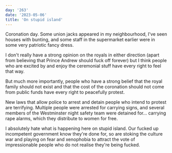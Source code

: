 ```yaml
---
day: '263'
date: '2023-05-06'
title: 'On stupid island'
---
```


Coronation day. Some union jacks appeared in my neighbourhood, I've seen houses with bunting, and some staff in the supermarket earlier were in some very patriotic fancy dress.

I don't really have a strong opinion on the royals in either direction (apart from believing that Prince Andrew should fuck off forever) but I think people who are excited by and enjoy the ceremonial stuff have every right to feel that way.

But much more importantly, people who have a strong belief that the royal family should not exist and that the cost of the coronation should not come from public funds have every right to peacefully protest.

New laws that allow police to arrest and detain people who intend to protest are terrifying. Multiple people were arrested for carrying signs, and several members of the Westminster night safety team were detained for... carrying rape alarms, which they distribute to women for free.

I absolutely hate what is happening here on stupid island. Our fucked up incompetent government know they're done for, so are stoking the culture war and playing on fear and xenophobia to attract the vote of impressionable people who do not realise they're being fucked.
